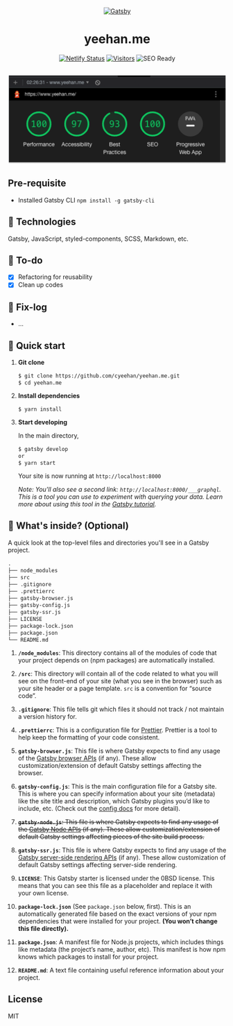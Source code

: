 #

<p align="center">
  <a href="https://www.gatsbyjs.com">
    <img alt="Gatsby" src="https://www.gatsbyjs.com/Gatsby-Monogram.svg" width="60" />
  </a>
</p>
<div align="center">
  <h1>
    yeehan.me
  </h1>
  <p>
    <a href="https://app.netlify.com/sites/optimistic-shaw-2eddbf/deploys"><img alt="Netlify Status" src="https://api.netlify.com/api/v1/badges/7e3adfe9-9c72-4b1a-ae81-cdb3df0f8755/deploy-status"></a>
    <a href=""><img alt="Visitors" src="https://visitor-badge.glitch.me/badge?page_id=cyeehan.3891401)"></a>
    <img alt="SEO Ready" src="https://img.shields.io/badge/SEO-Ready-success?style=flat" />
  </p>

  <br/>
  <img alt="Gatsby" src="./img/lighthouse-results.png" width="700px" />
</div>

## Pre-requisite

- Installed Gatsby CLI `npm install -g gatsby-cli`

## 🥞 Technologies

Gatsby, JavaScript, styled-components, SCSS, Markdown, etc.

## 📝 To-do

- [x] Refactoring for reusability
- [x] Clean up codes

## 📝 Fix-log

- ...

## 🚀 Quick start

1. **Git clone**

   ```shell
   $ git clone https://github.com/cyeehan/yeehan.me.git
   $ cd yeehan.me
   ```

2. **Install dependencies**

   ```shell
   $ yarn install
   ```

3. **Start developing**

   In the main directory,

   ```shell
   $ gatsby develop
   or
   $ yarn start
   ```

   Your site is now running at `http://localhost:8000`

   _Note: You'll also see a second link: _`http://localhost:8000/___graphql`_. This is a tool you can use to experiment with querying your data. Learn more about using this tool in the [Gatsby tutorial](https://www.gatsbyjs.com/tutorial/part-five/#introducing-graphiql)._

## 🧐 What's inside? (Optional)

A quick look at the top-level files and directories you'll see in a Gatsby project.

    .
    ├── node_modules
    ├── src
    ├── .gitignore
    ├── .prettierrc
    ├── gatsby-browser.js
    ├── gatsby-config.js
    ├── gatsby-ssr.js
    ├── LICENSE
    ├── package-lock.json
    ├── package.json
    └── README.md

1.  **`/node_modules`**: This directory contains all of the modules of code that your project depends on (npm packages) are automatically installed.

2.  **`/src`**: This directory will contain all of the code related to what you will see on the front-end of your site (what you see in the browser) such as your site header or a page template. `src` is a convention for “source code”.

3.  **`.gitignore`**: This file tells git which files it should not track / not maintain a version history for.

4.  **`.prettierrc`**: This is a configuration file for [Prettier](https://prettier.io/). Prettier is a tool to help keep the formatting of your code consistent.

5.  **`gatsby-browser.js`**: This file is where Gatsby expects to find any usage of the [Gatsby browser APIs](https://www.gatsbyjs.com/docs/browser-apis/) (if any). These allow customization/extension of default Gatsby settings affecting the browser.

6.  **`gatsby-config.js`**: This is the main configuration file for a Gatsby site. This is where you can specify information about your site (metadata) like the site title and description, which Gatsby plugins you’d like to include, etc. (Check out the [config docs](https://www.gatsbyjs.com/docs/gatsby-config/) for more detail).

7.  <strike>**`gatsby-node.js`**: This file is where Gatsby expects to find any usage of the [Gatsby Node APIs](https://www.gatsbyjs.com/docs/node-apis/) (if any). These allow customization/extension of default Gatsby settings affecting pieces of the site build process.</strike>

8.  **`gatsby-ssr.js`**: This file is where Gatsby expects to find any usage of the [Gatsby server-side rendering APIs](https://www.gatsbyjs.com/docs/ssr-apis/) (if any). These allow customization of default Gatsby settings affecting server-side rendering.

9.  **`LICENSE`**: This Gatsby starter is licensed under the 0BSD license. This means that you can see this file as a placeholder and replace it with your own license.

10. **`package-lock.json`** (See `package.json` below, first). This is an automatically generated file based on the exact versions of your npm dependencies that were installed for your project. **(You won’t change this file directly).**

11. **`package.json`**: A manifest file for Node.js projects, which includes things like metadata (the project’s name, author, etc). This manifest is how npm knows which packages to install for your project.

12. **`README.md`**: A text file containing useful reference information about your project.

## License

MIT
